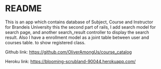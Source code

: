 # README

This is an app which contains database of Subject, Course and Instructor for Brandeis University
this the second part of rails, I add search model for search page, and another search_result controller to display the search result. Also I have a enrollment model as a joint table between user and courses table. to show registered class.

Github link:
https://github.com/OliverAmongUs/course_catalog

Heroku link:
https://blooming-scrubland-90044.herokuapp.com/
